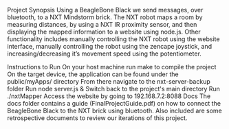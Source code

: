 Project Synopsis
Using a BeagleBone Black we send messages, over bluetooth, to a NXT Mindstorm brick. The NXT robot maps a room by measuring distances, by using a NXT IR proximity sensor, and then displaying the mapped information to a website using node.js. Other functionality includes manually controlling the NXT robot using the website interface, manually controlling the robot using the zencape joystick, and increasing/decreasing it’s movement speed using the potentiometer.

Instructions to Run
On your host machine run make to compile the project
On the target device, the application can be found under the public/myApps/ directory
From there navigate to the nxt-server-backup folder
Run node server.js &
Switch back to the project's main directory
Run ./nxtMapper
Access the website by going to 192.168.7.2:8088
Docs
The docs folder contains a guide (FinalProjectGuide.pdf) on how to connect the BeagleBone Black to the NXT brick using bluetooth. Also included are some retrospective documents to review our iterations of this project.
